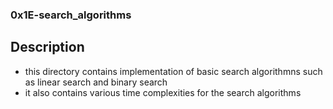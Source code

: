 ### 0x1E-search_algorithms

## Description
- this directory contains implementation of basic search algorithmns such as linear search and binary search
- it also contains various time complexities for the search algorithms